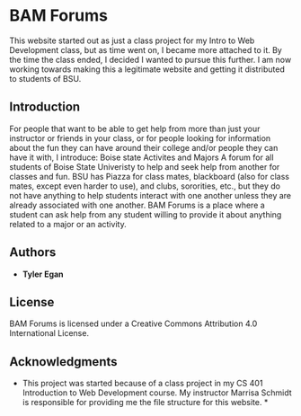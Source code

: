 # BAM Forums

This website started out as just a class project for my Intro to Web Development class, but as time went on, I became more attached to it. By the time the class ended, I decided I wanted to pursue this further. I am now working towards making this a legitimate website and getting it distributed to students of BSU.

## Introduction
For people that want to be able to get help from more than just your instructor or friends in your class, or for people looking for information about the fun they can have around their college and/or people they can have it with, I introduce:
Boise state
Activites and
Majors
A forum for all students of Boise State Univeristy to help and seek help from another for classes and fun. BSU has Piazza for class mates,  blackboard (also for class mates, except even harder to use), and clubs, sororities, etc., but they do not have anything to help students interact with one another unless they are already associated with one another. BAM Forums is a place where a student can ask help from any student willing to provide it about anything related to a major or an activity.

## Authors

* **Tyler Egan**

## License

BAM Forums is licensed under a Creative Commons Attribution 4.0 International License.

## Acknowledgments

* This project was started because of a class project in my CS 401 Introduction to Web Development course. My instructor Marrisa Schmidt is responsible for providing me the file structure for this website. *
